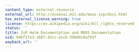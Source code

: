 ```yaml
---
content_type: external-resource
external_url: http://oceanai.mit.edu/moos-ivp/docs.html
has_external_license_warning: true
license: https://en.wikipedia.org/wiki/All_rights_reserved
status: ''
title: IvP Helm Documentation and MOOS Documentation
uid: b46f17e3-2687-43cc-a1cb-59b94c0a793f
wayback_url: ''
---
```

